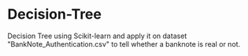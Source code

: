 # Decision-Tree
Decision Tree using Scikit-learn and apply it on dataset "BankNote_Authentication.csv" to tell whether a banknote is real or not.
